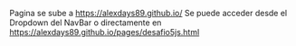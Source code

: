 Pagina se sube a https://alexdays89.github.io/ Se puede acceder desde el Dropdown del NavBar o directamente en https://alexdays89.github.io/pages/desafio5js.html
